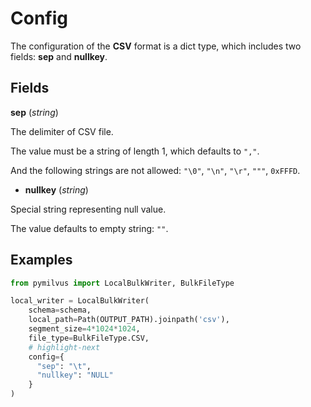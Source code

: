 # Config

The configuration of the **CSV** format is a dict type,  which includes two fields: **sep** and **nullkey**.

## Fields

 **sep** (*string*)

The delimiter of CSV file.

The value must be a string of length 1, which defaults to ```","```.

And the following strings are not allowed: ```"\0"```, ```"\n"```, ```"\r"```, ```"""```, ```0xFFFD```.

- **nullkey** (*string*)

Special string representing null value.

The value defaults to empty string: ```""```.

## Examples

```python
from pymilvus import LocalBulkWriter, BulkFileType

local_writer = LocalBulkWriter(
    schema=schema,
    local_path=Path(OUTPUT_PATH).joinpath('csv'),
    segment_size=4*1024*1024,
    file_type=BulkFileType.CSV,
    # highlight-next
    config={
      "sep": "\t",
      "nullkey": "NULL"
    }
)
```
